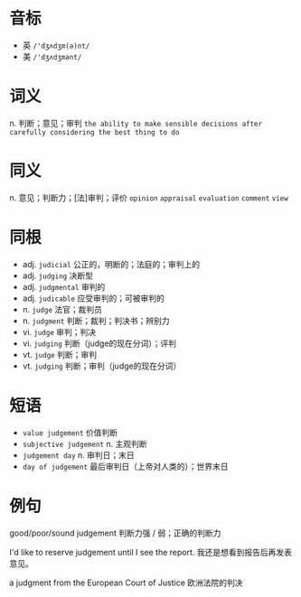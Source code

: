 # 音标

- 英 `/'dʒʌdʒm(ə)nt/`
- 美 `/'dʒʌdʒmənt/`

# 词义

n. 判断；意见；审判
`the ability to make sensible decisions after carefully considering the best thing to do`

# 同义

n. 意见；判断力；[法]审判；评价
`opinion` `appraisal` `evaluation` `comment` `view`

# 同根

- adj. `judicial` 公正的，明断的；法庭的；审判上的
- adj. `judging` 决断型
- adj. `judgmental` 审判的
- adj. `judicable` 应受审判的；可被审判的
- n. `judge` 法官；裁判员
- n. `judgment` 判断；裁判；判决书；辨别力
- vi. `judge` 审判；判决
- vi. `judging` 判断（judge的现在分词）；评判
- vt. `judge` 判断；审判
- vt. `judging` 判断；审判（judge的现在分词）

# 短语

- `value judgement` 价值判断
- `subjective judgement` n. 主观判断
- `judgement day` n. 审判日；末日
- `day of judgement` 最后审判日（上帝对人类的）；世界末日

# 例句

good/poor/sound judgement
判断力强 / 弱；正确的判断力

I'd like to reserve judgement until I see the report.
我还是想看到报告后再发表意见。

a judgment from the European Court of Justice
欧洲法院的判决


